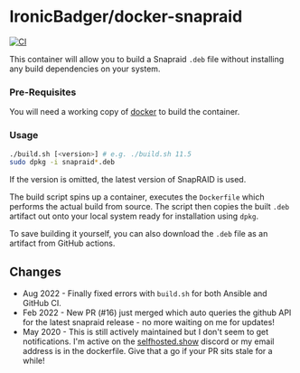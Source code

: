 # IronicBadger/docker-snapraid

[![CI](https://github.com/IronicBadger/docker-snapraid/actions/workflows/ci.yml/badge.svg)](https://github.com/IronicBadger/docker-snapraid/actions/workflows/ci.yml)

This container will allow you to build a Snapraid `.deb` file without installing any build dependencies on your system.

### Pre-Requisites
You will need a working copy of [docker][docker] to build the container.

### Usage

```sh
./build.sh [<version>] # e.g. ./build.sh 11.5
sudo dpkg -i snapraid*.deb
```

If the version is omitted, the latest version of SnapRAID is used.

The build script spins up a container, executes the `Dockerfile` which performs the actual build from source. The script then copies the built `.deb` artifact out onto your local system ready for installation using `dpkg`.

To save building it yourself, you can also download the `.deb` file as an artifact from GitHub actions.

## Changes

* Aug 2022 - Finally fixed errors with `build.sh` for both Ansible and GitHub CI.
* Feb 2022 - New PR (#16) just merged which auto queries the github API for the latest snapraid release - no more waiting on me for updates!
* May 2020 - This is still actively maintained but I don't seem to get notifications. I'm active on the [selfhosted.show](https://selfhosted.show/discord) discord or my email address is in the dockerfile. Give that a go if your PR sits stale for a while!

[docker]:https://docs.docker.com/engine/install/
